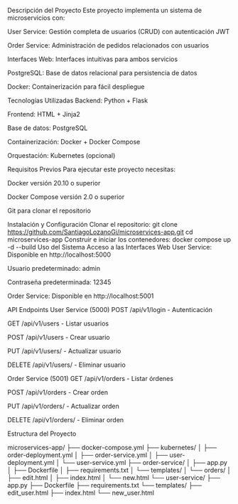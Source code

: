Descripción del Proyecto
Este proyecto implementa un sistema de microservicios con:

User Service: Gestión completa de usuarios (CRUD) con autenticación JWT

Order Service: Administración de pedidos relacionados con usuarios

Interfaces Web: Interfaces intuitivas para ambos servicios

PostgreSQL: Base de datos relacional para persistencia de datos

Docker: Containerización para fácil despliegue

Tecnologías Utilizadas
Backend: Python + Flask

Frontend: HTML + Jinja2

Base de datos: PostgreSQL

Containerización: Docker + Docker Compose

Orquestación: Kubernetes (opcional)

Requisitos Previos
Para ejecutar este proyecto necesitas:

Docker versión 20.10 o superior

Docker Compose versión 2.0 o superior

Git para clonar el repositorio

Instalación y Configuración
Clonar el repositorio:
git clone https://github.com/SantiagoLozanoGi/microservices-app.git
cd microservices-app
Construir e iniciar los contenedores:
docker compose up -d --build
Uso del Sistema
Acceso a las Interfaces Web
User Service: Disponible en http://localhost:5000

Usuario predeterminado: admin

Contraseña predeterminada: 12345

Order Service: Disponible en http://localhost:5001

API Endpoints
User Service (5000)
POST /api/v1/login - Autenticación

GET /api/v1/users - Listar usuarios

POST /api/v1/users - Crear usuario

PUT /api/v1/users/<id> - Actualizar usuario

DELETE /api/v1/users/<id> - Eliminar usuario

Order Service (5001)
GET /api/v1/orders - Listar órdenes

POST /api/v1/orders - Crear orden

PUT /api/v1/orders/<id> - Actualizar orden

DELETE /api/v1/orders/<id> - Eliminar orden

Estructura del Proyecto

microservices-app/
├── docker-compose.yml
├── kubernetes/
│   ├── order-deployment.yml
│   ├── order-service.yml
│   ├── user-deployment.yml
│   └── user-service.yml
├── order-service/
│   ├── app.py
│   ├── Dockerfile
│   ├── requirements.txt
│   └── templates/
│       └── orders/
│           ├── edit.html
│           ├── index.html
│           └── new.html
└── user-service/
    ├── app.py
    ├── Dockerfile
    ├── requirements.txt
    └── templates/
        ├── edit_user.html
        ├── index.html
        └── new_user.html
